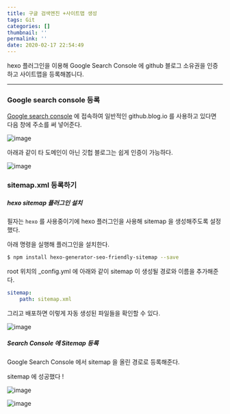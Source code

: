 ```yaml
---
title: 구글 검색엔진 +사이트맵 생성
tags: Git
categories: []
thumbnail: ''
permalink: ''
date: 2020-02-17 22:54:49
---
```


hexo 플러그인을 이용해 Google Search Console 에 github 블로그 소유권을 인증하고 사이트맵을 등록해봅니다.
<!-- excerpt -->
<!-- toc -->

---

### Google search console 등록

[Google search console](https://search.google.com/search-console/welcome?hl=ko) 에 접속하여 일반적인 github.blog.io 를 사용하고 있다면 다음 창에 주소를 써 넣어준다.

![image](https://user-images.githubusercontent.com/28856435/74661554-863c2e00-51db-11ea-97a6-eb2365f5d594.png)


아래과 같이 타 도메인이 아닌 깃헙 블로그는 쉽게 인증이 가능하다.

![image](https://user-images.githubusercontent.com/28856435/74668917-893e1b00-51e9-11ea-8b6a-8f83dbcb6bdb.png)
<br/>

### sitemap.xml 등록하기

##### hexo sitemap 플러그인 설치

필자는 `hexo` 를 사용중이기에 hexo 플러그인을 사용해 sitemap 을 생성해주도록 설정했다.

아래 명령을 실행해 플러그인을 설치한다.
```bash
$ npm install hexo-generator-seo-friendly-sitemap --save
```
root 위치의 _config.yml 에 아래와 같이 sitemap 이 생성될 경로와 이름을 추가해준다.

```yml
sitemap:
    path: sitemap.xml
```

그리고 배포하면 이렇게 자동 생성된 파일들을 확인할 수 있다.

![image](https://user-images.githubusercontent.com/28856435/74671260-1d11e600-51ee-11ea-810c-83422a1e4544.png)
<br/>

##### Search Console 에 Sitemap 등록
Google Search Console 에서 sitemap 을 올린 경로로 등록해준다.

sitemap 에 성공했다 !

![image](https://user-images.githubusercontent.com/28856435/74671401-71b56100-51ee-11ea-9bdb-1ec55b30eea5.png)

![image](https://user-images.githubusercontent.com/28856435/74671443-8abe1200-51ee-11ea-947f-f901b7b9628c.png)
